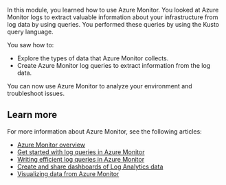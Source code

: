 In this module, you learned how to use Azure Monitor. You looked at Azure Monitor logs to extract valuable information about your infrastructure from log data by using queries. You performed these queries by using the Kusto query language.

You saw how to:

- Explore the types of data that Azure Monitor collects.
- Create Azure Monitor log queries to extract information from the log data.

You can now use Azure Monitor to analyze your environment and troubleshoot issues.

## Learn more

For more information about Azure Monitor, see the following articles:

- [Azure Monitor overview](/azure/azure-monitor/overview)
- [Get started with log queries in Azure Monitor](/azure/azure-monitor/log-query/get-started-queries)
- [Writing efficient log queries in Azure Monitor](/azure/azure-monitor/log-query/log-query-performance)
- [Create and share dashboards of Log Analytics data](/azure/azure-monitor/learn/tutorial-logs-dashboards)
- [Visualizing data from Azure Monitor](/azure/azure-monitor/visualizations)